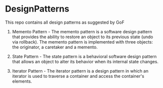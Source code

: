 # DesignPatterns
This repo contains all design patterns as suggested by GoF

1. Memento Pattern -
   The memento pattern is a software design pattern that provides the ability to restore an object to its previous state (undo via rollback). The memento pattern is   implemented with three objects: the originator, a caretaker and a memento.

2. State Pattern -
   The state pattern is a behavioral software design pattern that allows an object to alter its behavior when its internal state changes.
   
3. Iterator Pattern -
   The iterator pattern is a design pattern in which an iterator is used to traverse a container and access the container's elements.
